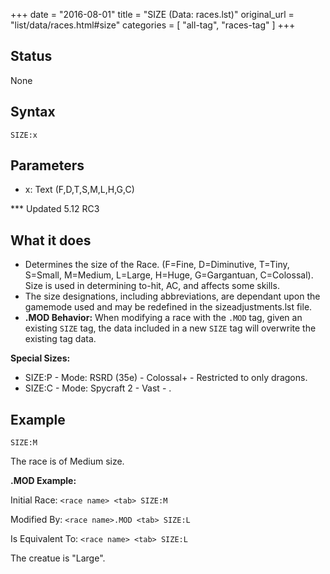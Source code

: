+++
date = "2016-08-01"
title = "SIZE (Data: races.lst)"
original_url = "list/data/races.html#size"
categories = [ "all-tag", "races-tag" ]
+++

## Status

None

## Syntax

`SIZE:x`

## Parameters

-   x: Text (F,D,T,S,M,L,H,G,C)



<span id="size"></span> \*\*\* Updated 5.12 RC3

What it does
------------

-   Determines the size of the Race. (F=Fine, D=Diminutive, T=Tiny,
    S=Small, M=Medium, L=Large, H=Huge, G=Gargantuan, C=Colossal). Size
    is used in determining to-hit, AC, and affects some skills.
-   The size designations, including abbreviations, are dependant upon
    the gamemode used and may be redefined in the
    sizeadjustments.lst file.
-   **.MOD Behavior:** When modifying a race with the `.MOD` tag, given
    an existing `SIZE` tag, the data included in a new `SIZE` tag will
    overwrite the existing tag data.

**Special Sizes:**

-   SIZE:P - Mode: RSRD (35e) - Colossal+ - Restricted to only dragons.
-   SIZE:C - Mode: Spycraft 2 - Vast - .

Example
-------

`SIZE:M`

The race is of Medium size.

**.MOD Example:**

Initial Race: `<race name> <tab> SIZE:M`

Modified By: `<race name>.MOD <tab> SIZE:L`

Is Equivalent To: `<race name> <tab> SIZE:L`

The creatue is "Large".

